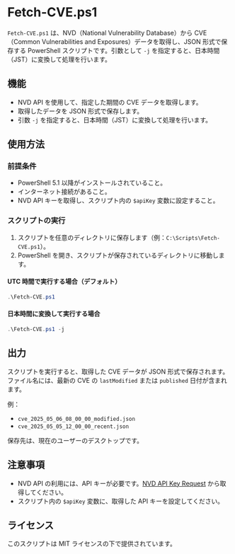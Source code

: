 # Fetch-CVE.ps1

`Fetch-CVE.ps1` は、NVD（National Vulnerability Database）から CVE（Common Vulnerabilities and Exposures）データを取得し、JSON 形式で保存する PowerShell スクリプトです。引数として `-j` を指定すると、日本時間（JST）に変換して処理を行います。

## 機能

* NVD API を使用して、指定した期間の CVE データを取得します。
* 取得したデータを JSON 形式で保存します。
* 引数 `-j` を指定すると、日本時間（JST）に変換して処理を行います。

## 使用方法

### 前提条件

* PowerShell 5.1 以降がインストールされていること。
* インターネット接続があること。
* NVD API キーを取得し、スクリプト内の `$apiKey` 変数に設定すること。

### スクリプトの実行

1. スクリプトを任意のディレクトリに保存します（例：`C:\Scripts\Fetch-CVE.ps1`）。
2. PowerShell を開き、スクリプトが保存されているディレクトリに移動します。

#### UTC 時間で実行する場合（デフォルト）

```powershell
.\Fetch-CVE.ps1
```

#### 日本時間に変換して実行する場合

```powershell
.\Fetch-CVE.ps1 -j
```

## 出力

スクリプトを実行すると、取得した CVE データが JSON 形式で保存されます。ファイル名には、最新の CVE の `lastModified` または `published` 日付が含まれます。

例：

* `cve_2025_05_06_08_00_00_modified.json`
* `cve_2025_05_05_12_00_00_recent.json`

保存先は、現在のユーザーのデスクトップです。

## 注意事項

* NVD API の利用には、API キーが必要です。[NVD API Key Request](https://nvd.nist.gov/developers/request-an-api-key) から取得してください。
* スクリプト内の `$apiKey` 変数に、取得した API キーを設定してください。

## ライセンス

このスクリプトは MIT ライセンスの下で提供されています。

